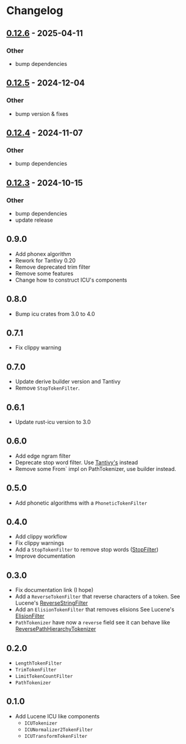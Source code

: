 # Changelog

## [0.12.6](https://github.com/Dalvany/tantivy-analysis-contrib/compare/v0.12.5...v0.12.6) - 2025-04-11

### Other

- bump dependencies

## [0.12.5](https://github.com/Dalvany/tantivy-analysis-contrib/compare/v0.12.4...v0.12.5) - 2024-12-04

### Other

- bump version & fixes

## [0.12.4](https://github.com/Dalvany/tantivy-analysis-contrib/compare/v0.12.3...v0.12.4) - 2024-11-07

### Other

- bump dependencies

## [0.12.3](https://github.com/Dalvany/tantivy-analysis-contrib/compare/v0.12.2...v0.12.3) - 2024-10-15

### Other

- bump dependencies
- update release

## 0.9.0

* Add phonex algorithm
* Rework for Tantivy 0.20
* Remove deprecated trim filter
* Remove some features
* Change how to construct ICU's components

## 0.8.0

* Bump icu crates from 3.0 to 4.0

## 0.7.1

* Fix clippy warning

## 0.7.0

* Update derive builder version and Tantivy
* Remove `StopTokenFilter`.

## 0.6.1

* Update rust-icu version to 3.0

## 0.6.0

* Add edge ngram filter
* Deprecate stop word filter. Use [Tantivy's](https://docs.rs/tantivy/0.18.1/tantivy/tokenizer/struct.StopWordFilter.html) instead
* Remove some  ̀From` impl on PathTokenizer, use builder instead.

## 0.5.0

* Add phonetic algorithms with a `PhoneticTokenFilter`

## 0.4.0

* Add clippy workflow
* Fix clippy warnings
* Add a `StopTokenFilter` to remove stop words ([StopFilter](https://lucene.apache.org/core/9_1_0/analysis/common/org/apache/lucene/analysis/core/StopFilter.html))
* Improve documentation

## 0.3.0

* Fix documentation link (I hope)
* Add a `ReverseTokenFilter` that reverse characters of a token. See
  Lucene's [ReverseStringFilter](https://lucene.apache.org/core/9_1_0/analysis/common/org/apache/lucene/analysis/reverse/ReverseStringFilter.html)
* Add an `ElisionTokenFilter` that removes elisions See
  Lucene's [ElisionFilter](https://lucene.apache.org/core/9_1_0/analysis/common/org/apache/lucene/analysis/util/ElisionFilter.html)
* `PathTokenizer` have now a `reverse` field see it can behave
  like [ReversePathHierarchyTokenizer](https://lucene.apache.org/core/9_1_0/analysis/common/org/apache/lucene/analysis/path/ReversePathHierarchyTokenizer.html)

## 0.2.0

* `LengthTokenFilter`
* `TrimTokenFilter`
* `LimitTokenCountFilter`
* `PathTokenizer`

## 0.1.0

* Add Lucene ICU like components
    * `ICUTokenizer`
    * `ICUNormalizer2TokenFilter`
    * `ICUTransformTokenFilter`